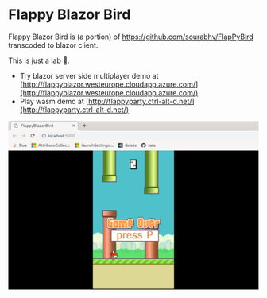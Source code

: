 # Flappy Blazor Bird

Flappy Blazor Bird is (a portion) of https://github.com/sourabhv/FlapPyBird transcoded to blazor client.

This is just a lab 🧪.

* Try blazor server side multiplayer demo at [http://flappyblazor.westeurope.cloudapp.azure.com/](http://flappyblazor.westeurope.cloudapp.azure.com/)
* Play wasm demo at [http://flappyparty.ctrl-alt-d.net/](http://flappyparty.ctrl-alt-d.net/)

![screenshot](./screenshots/gameover.png)




